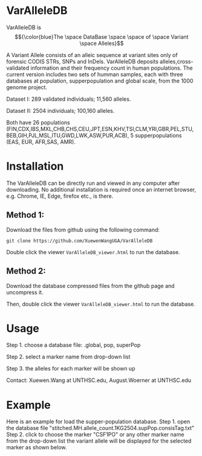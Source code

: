# VarAlleleDB
 VarAlleleDB is $${\color{blue}The \space DataBase \space \space of \space Variant \space Alleles}$$

A Variant Allele consists of an alleic sequence at variant sites only of forensic CODIS STRs, SNPs and InDels. VarAlleleDB deposits alleles,cross-validated information and their frequency count in human populations. The current version includes two sets of humman samples, each with three databases at population, supperpopulation and global scale, from the 1000 genome project.

Dataset I: 289 validated individuals; 11,560 alleles. 

Dataset II: 2504 individuals; 100,160 alleles. 

Both have 26 populations (FIN,CDX,IBS,MXL,CHB,CHS,CEU,JPT,ESN,KHV,TSI,CLM,YRI,GBR,PEL,STU,BEB,GIH,PJL,MSL,ITU,GWD,LWK,ASW,PUR,ACB), 5 supperpopulations (EAS, EUR, AFR,SAS, AMR).

# Installation
The VarAlleleDB can be directly run and viewed in any computer after downloading. No additional installation is required once an internet browser, e.g. Chrome, IE, Edge, firefox etc., is there. 
## Method 1: 
Download the files from github using the following command:

`git clone https://github.com/XuewenWangUGA/VarAlleleDB`

Double click the viewer `VarAlleleDB_viewer.html` to run the database.

## Method 2: 
Download the database compressed files from the github page and uncompress it. 

Then, double click the viewer `VarAlleleDB_viewer.html` to run the database.

# Usage

Step 1. choose a database file: .global, pop, superPop

Step 2. select a marker name from drop-down list

Step 3. the alleles for each marker will be shown up

Contact: Xuewen.Wang at UNTHSC.edu, August.Woerner at UNTHSC.edu

# Example
Here is an example for load the supper-population database.
Step 1. open the database file "stitched.MH.allele_count.1KG2504.supPop.consisTag.txt"
Step 2. click to choose the marker "CSF1PO" or any other marker name from the drop-down list
the variant allele will be displayed for the selected marker as shown below.





